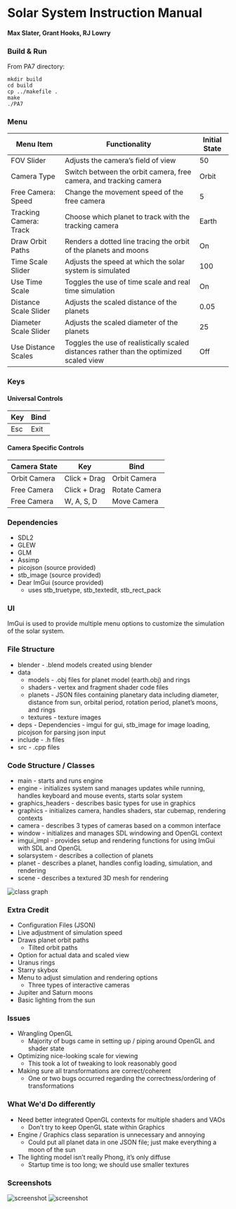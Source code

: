# Solar System Instruction Manual

#### Max Slater, Grant Hooks, RJ Lowry

### Build & Run
From PA7 directory:

    mkdir build
    cd build
    cp ../makefile .
    make
    ./PA7

### Menu

Menu Item | Functionality | Initial State
----------|---------------|--------------
FOV Slider | Adjusts the camera’s field of view | 50
Camera Type | Switch between the orbit camera, free camera, and tracking camera | Orbit
Free Camera: Speed | Change the movement speed of the free camera | 5
Tracking Camera: Track | Choose which planet to track with the tracking camera | Earth
Draw Orbit Paths | Renders a dotted line tracing the orbit of the planets and moons | On
Time Scale Slider | Adjusts the speed at which the solar system is simulated | 100
Use Time Scale | Toggles the use of time scale and real time simulation | On
Distance Scale Slider | Adjusts the scaled distance of the planets | 0.05
Diameter Scale Slider | Adjusts the scaled diameter of the planets | 25
Use Distance Scales | Toggles the use of realistically scaled distances rather than the optimized scaled view | Off

### Keys

#### Universal Controls
Key | Bind
----|-----
Esc | Exit

#### Camera Specific Controls
Camera State | Key | Bind
-------------|-----|-----
Orbit Camera | Click + Drag | Orbit Camera
Free Camera | Click + Drag | Rotate Camera
Free Camera | W, A, S, D |Move Camera

### Dependencies

- SDL2
- GLEW
- GLM
- Assimp
- picojson 	(source provided)
- stb_image 	(source provided)
- Dear ImGui 	(source provided)
	- uses stb_truetype, stb_textedit, stb_rect_pack

### UI

ImGui is used to provide multiple menu options to customize the simulation of the solar system.

### File Structure

- blender - .blend models created using blender
- data
    - models - .obj files for planet model (earth.obj) and rings
    - shaders - vertex and fragment shader code files
    - planets - JSON files containing planetary data including diameter, distance from sun, orbital period, rotation period, planet’s moons, and rings
    - textures - texture images
- deps - Dependencies - imgui for gui, stb_image for image loading, picojson for parsing json input
- include - .h files
- src - .cpp files

### Code Structure / Classes

- main - starts and runs engine
- engine - initializes system sand manages updates while running, handles keyboard and mouse events, starts solar system
- graphics_headers - describes basic types for use in graphics
- graphics - initializes camera, handles shaders, star cubemap, rendering contexts
- camera - describes 3 types of cameras based on a common interface
- window - initializes and manages SDL windowing and OpenGL context
- imgui_impl - provides setup and rendering functions for using ImGui with SDL and OpenGL
- solarsystem - describes a collection of planets
- planet - describes a planet, handles config loading, simulation, and rendering
- scene - describes a textured 3D mesh for rendering

![class graph](https://github.com/TheNumbat/cs480SlaterLowryHooks/raw/master/PA7/structure.png)

### Extra Credit

- Configuration Files (JSON)
- Live adjustment of simulation speed
- Draws planet orbit paths
    - Tilted orbit paths
- Option for actual data and scaled view
- Uranus rings
- Starry skybox
- Menu to adjust simulation and rendering options
    - Three types of interactive cameras
- Jupiter and Saturn moons
- Basic lighting from the sun

### Issues

- Wrangling OpenGL
    - Majority of bugs came in setting up / piping around OpenGL and shader state
- Optimizing nice-looking scale for viewing
    - This took a lot of tweaking to look reasonably good
- Making sure all transformations are correct/coherent
    - One or two bugs occurred regarding the correctness/ordering of transformations

### What We'd Do differently
- Need better integrated OpenGL contexts for multiple shaders and VAOs
    - Don’t try to keep OpenGL state within Graphics
- Engine / Graphics class separation is unnecessary and annoying
    - Could put all planet data in one JSON file; just make everything a moon of the sun
- The lighting model isn’t really Phong, it’s only diffuse 
    - Startup time is too long; we should use smaller textures

### Screenshots

![screenshot](https://github.com/TheNumbat/cs480SlaterLowryHooks/raw/master/PA7/screenshot_1.png)
![screenshot](https://github.com/TheNumbat/cs480SlaterLowryHooks/raw/master/PA7/screenshot_2.png)

